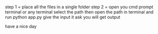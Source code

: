 step  1 =  place all the files in  a single folder
step 2 = open you cmd prompt terminal or any terminal select the path 
then open the path in terminal and run python app.py
give the input it ask you will get output 

  have a nice day 
